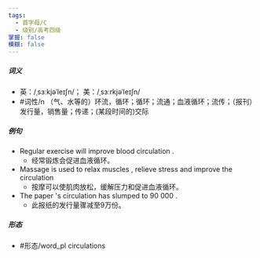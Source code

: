 ```yaml
---
tags:
  - 首字母/C
  - 级别/高考四级
掌握: false
模糊: false
---
```

##### 词义
- 英：/ˌsɜːkjəˈleɪʃn/； 美：/ˌsɜːrkjəˈleɪʃn/
- #词性/n  （气、水等的）环流，循环；循环；流通；血液循环；流传；（报刊）发行量，销售量；传递；(某段时间的)交际
##### 例句
- Regular exercise will improve blood circulation .
	- 经常锻炼会促进血液循环。
- Massage is used to relax muscles , relieve stress and improve the circulation
	- 按摩可以使肌肉放松，缓解压力和促进血液循环。
- The paper 's circulation has slumped to 90 000 .
	- 此报纸的发行量骤减至9万份。
##### 形态
- #形态/word_pl circulations
